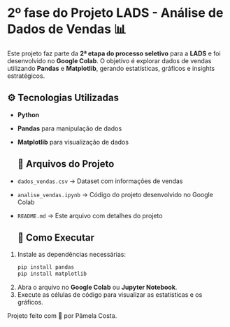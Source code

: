 # **2º fase do Projeto LADS** - Análise de Dados de Vendas 📊

Este projeto faz parte da **2ª etapa do processo seletivo** para a **LADS** e foi desenvolvido no **Google Colab**. O objetivo é explorar dados de vendas utilizando **Pandas** e **Matplotlib**, gerando estatísticas, gráficos e insights estratégicos.

## ⚙️ Tecnologias Utilizadas
- **Python**
- **Pandas** para manipulação de dados
- **Matplotlib** para visualização de dados

  ## 📂 Arquivos do Projeto
- `dados_vendas.csv` → Dataset com informações de vendas
- `analise_vendas.ipynb` → Código do projeto desenvolvido no Google Colab
- `README.md` → Este arquivo com detalhes do projeto

  ## 🚀 Como Executar
1. Instale as dependências necessárias:
   ```python
   pip install pandas
   pip install matplotlib  

2. Abra o arquivo no **Google Colab** ou **Jupyter Notebook**.
3. Execute as células de código para visualizar as estatísticas e os gráficos.


Projeto feito com 💖 por Pâmela Costa.
